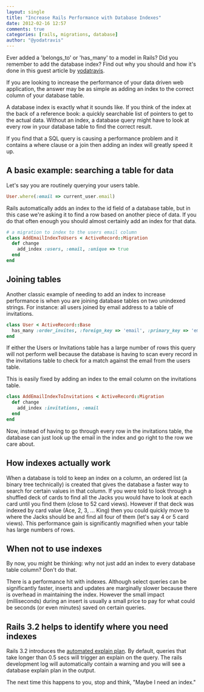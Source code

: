 ```yaml
---
layout: single
title: "Increase Rails Performance with Database Indexes"
date: 2012-02-16 12:57
comments: true
categories: [rails, migrations, database]
author: "@yodatravis"
---
```


Ever added a 'belongs_to' or 'has_many' to a model in Rails? Did you remember to
add the database index? Find out why you should and how it's done in this guest
article by [yodatravis](https://github.com/yodatravis).

<!-- more -->

If you are looking to increase the performance of your data driven web
application, the answer may be as simple as adding an index to the correct
column of your database table.

A database index is exactly what it sounds like. If you think of the index at
the back of a reference book: a quickly searchable list of pointers to get to
the actual data. Without an index, a database query might have to look at every
row in your database table to find the correct result.

If you find that a SQL query is causing a performance problem and it contains a
where clause or a join then adding an index will greatly speed it up.

## A basic example: searching a table for data

Let's say you are routinely querying your users table.

``` ruby
User.where(:email => current_user.email)
```

Rails automatically adds an index to the id field of a database table, but in
this case we're asking it to find a row based on another piece of data. If you
do that often enough you should almost certainly add an index for that data.

``` ruby
# a migration to index to the users email column
class AddEmailIndexToUsers < ActiveRecord::Migration
  def change
    add_index :users, :email, :unique => true
  end
end
```

## Joining tables

Another classic example of needing to add an index to increase performance is
when you are joining database tables on two unindexed strings. For instance: all
users joined by email address to a table of invitations.

``` ruby
class User < ActiveRecord::Base
  has_many :order_invites, :foreign_key => 'email', :primary_key => 'email'
end
```

If either the Users or Invitations table has a large number of rows this query
will not perform well because the database is having to scan every record in the
invitations table to check for a match against the email from the users table.

This is easily fixed by adding an index to the email column on the invitations
table.

```ruby
class AddEmailIndexToInvitations < ActiveRecord::Migration
  def change
    add_index :invitations, :email
  end
end
```

Now, instead of having to go through every row in the invitations table, the
database can just look up the email in the index and go right to the row we care
about.

## How indexes actually work

When a database is told to keep an index on a column, an ordered list (a binary
tree technically) is created that gives the database a faster way to search for
certain values in that column. If you were told to look through a shuffled deck
of cards to find all the Jacks you would have to look at each card until you
find them (close to 52 card views). However if that deck was indexed by card
value (Ace, 2, 3, ... King) then you could quickly move to where the Jacks
should be and find all four of them (let's say 4 or 5 card views). This
performance gain is significantly magnified when your table has large numbers of
rows.

## When not to use indexes

By now, you might be thinking: why not just add an index to every database table
column? Don't do that.

There is a performance hit with indexes. Although select queries can be
significantly faster, inserts and updates are marginally slower because there is
overhead in maintaining the index. However the small impact (milliseconds)
during an insert is usually a small price to pay for what could be seconds (or
even minutes) saved on certain queries.

## Rails 3.2 helps to identify where you need indexes

Rails 3.2 introduces the
[automated explain plan](http://weblog.rubyonrails.org/2011/12/6/what-s-new-in-edge-rails-explain).
By default, queries that take longer than 0.5 secs will trigger an explain on the
query. The rails development log will automatically contain a warning and you
will see a database explain plan in the output.

The next time this happens to you, stop and think, "Maybe I need an index."
